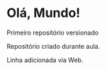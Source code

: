# Olá, Mundo!
 Primeiro repositório versionado


Repositório criado durante aula.

Linha adicionada via Web.
